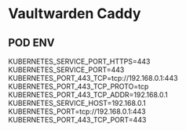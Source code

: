 # Vaultwarden Caddy

## POD ENV

KUBERNETES_SERVICE_PORT_HTTPS=443
KUBERNETES_SERVICE_PORT=443
KUBERNETES_PORT_443_TCP=tcp://192.168.0.1:443
KUBERNETES_PORT_443_TCP_PROTO=tcp
KUBERNETES_PORT_443_TCP_ADDR=192.168.0.1
KUBERNETES_SERVICE_HOST=192.168.0.1
KUBERNETES_PORT=tcp://192.168.0.1:443
KUBERNETES_PORT_443_TCP_PORT=443